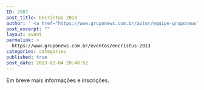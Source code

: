 ```yaml
---
ID: 2987
post_title: Encristus 2013
author: ' <a href="https://www.gruponews.com.br/autor/equipe-gruponews" rel="tag">Equipe GrupoNews</a>'
post_excerpt: ""
layout: event
permalink: >
  https://www.gruponews.com.br/eventos/encristus-2013
categories: categories
published: true
post_date: 2013-02-04 20:48:52
---
```

Em breve mais informações e inscrições.